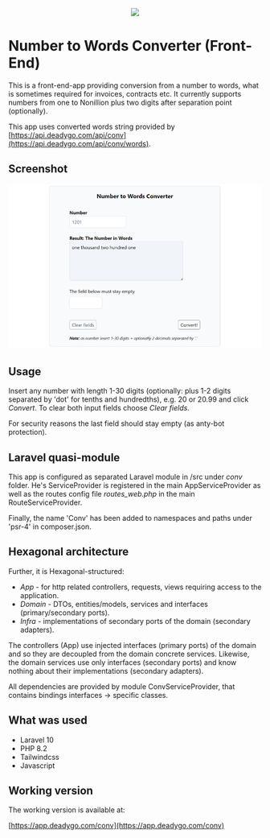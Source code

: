 <p align="center"><a href="https://laravel.com" target="_blank"><img src="https://raw.githubusercontent.com/laravel/art/master/logo-lockup/5%20SVG/2%20CMYK/1%20Full%20Color/laravel-logolockup-cmyk-red.svg" width="400"></a></p>



# Number to Words Converter (Front-End)

This is a front-end-app providing conversion from a number to words, what is sometimes required for invoices, contracts etc. It currently supports numbers from one to Nonillion plus two digits after separation point (optionally).

This app uses converted words string provided by [https://api.deadygo.com/api/conv](https://api.deadygo.com/api/conv/words).

## Screenshot

![conv-front-end](_docs/conv-front-end.png)

## Usage
Insert any number with length 1-30 digits (optionally: plus 1-2 digits separated by 'dot' for tenths and hundredths), e.g. 20 or 20.99 and click _Convert_. To clear both input fields choose _Clear fields_.

For security reasons the last field should stay empty (as anty-bot protection).

## Laravel quasi-module
This app is configured as separated Laravel module in /src under _conv_ folder. He's ServiceProvider is registered in the main AppServiceProvider as well as the routes config file _routes_web.php_ in the main RouteServiceProvider.

Finally, the name 'Conv' has been added to namespaces and paths under 'psr-4' in composer.json.

## Hexagonal architecture
Further, it is Hexagonal-structured:
- _App_ - for http related controllers, requests, views requiring access to the application.
- _Domain_ - DTOs, entities/models, services and interfaces (primary/secondary ports).
- _Infra_ - implementations of secondary ports of the domain (secondary adapters).

The controllers (App) use injected interfaces (primary ports) of the domain and so they are decoupled from the domain concrete services.
Likewise, the domain services use only interfaces (secondary ports) and know nothing about their implementations (secondary adapters).

All dependencies are provided by module ConvServiceProvider, that contains bindings interfaces -> specific classes.

## What was used

- Laravel 10
- PHP 8.2
- Tailwindcss
- Javascript

## Working version

The working version is available at:

[https://app.deadygo.com/conv](https://app.deadygo.com/conv)
